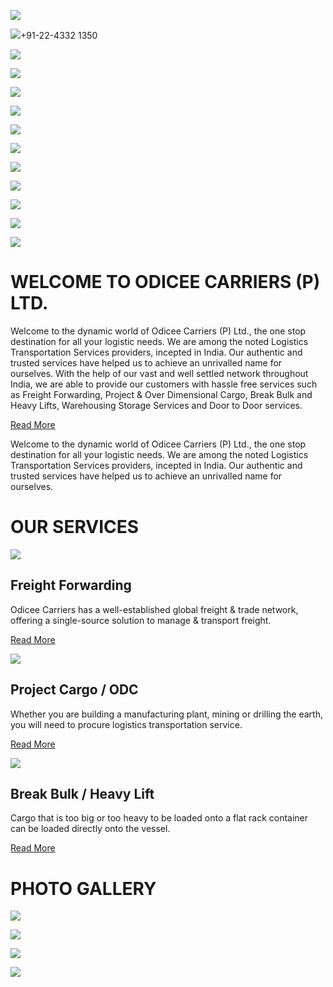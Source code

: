 [![](https://odiceecarriers.com/images/logo.jpg)](https://odiceecarriers.com/index.html)

![](https://odiceecarriers.com/images/phone.jpg)+91-22-4332 1350

![](https://odiceecarriers.com/images/slider-3.jpg)

![](https://odiceecarriers.com/images/slider-4.jpg)

![](https://odiceecarriers.com/images/slider-5.jpg)

![](https://odiceecarriers.com/images/slider-1.jpg)

![](https://odiceecarriers.com/images/slider-2.jpg)

![](https://odiceecarriers.com/images/slider-3.jpg)

![](https://odiceecarriers.com/images/slider-4.jpg)

![](https://odiceecarriers.com/images/slider-5.jpg)

![](https://odiceecarriers.com/images/slider-1.jpg)

![](https://odiceecarriers.com/images/slider-2.jpg)

![](https://odiceecarriers.com/images/slider-3.jpg)

# WELCOME TO  ODICEE CARRIERS (P) LTD.

Welcome to the dynamic world of Odicee Carriers (P) Ltd., the one stop destination for all your logistic needs. We are among the noted Logistics Transportation Services providers, incepted in India. Our authentic and trusted services have helped us to achieve an unrivalled name for ourselves. With the help of our vast and well settled network throughout India, we are able to provide our customers with hassle free services such as Freight Forwarding, Project & Over Dimensional Cargo, Break Bulk and Heavy Lifts, Warehousing Storage Services and Door to Door services.

[Read More](https://odiceecarriers.com/profile.html)

Welcome to the dynamic world of Odicee Carriers (P) Ltd., the one stop destination for all your logistic needs. We are among the noted Logistics Transportation Services providers, incepted in India. Our authentic and trusted services have helped us to achieve an unrivalled name for ourselves.

# OUR SERVICES

![](https://odiceecarriers.com/images/s1.jpg)

## Freight Forwarding

Odicee Carriers has a well-established global freight & trade network, offering a single-source solution to manage & transport freight.

[Read More](https://odiceecarriers.com/freight_forwarding.html)

![](https://odiceecarriers.com/images/s2.jpg)

## Project Cargo / ODC

Whether you are building a manufacturing plant, mining or drilling the earth, you will need to procure logistics transportation service.

[Read More](https://odiceecarriers.com/project_cargo_odc.html)

![](https://odiceecarriers.com/images/s3.jpg)

## Break Bulk / Heavy Lift

Cargo that is too big or too heavy to be loaded onto a flat rack container can be loaded directly onto the vessel.

[Read More](https://odiceecarriers.com/break_bulk_heavy_lift.html)

# PHOTO GALLERY

[![](https://odiceecarriers.com/images/p1.jpg)](https://odiceecarriers.com/photo_gallery.html "")

[![](https://odiceecarriers.com/images/p2.jpg)](https://odiceecarriers.com/photo_gallery.html "")

[![](https://odiceecarriers.com/images/p3.jpg)](https://odiceecarriers.com/photo_gallery.html "")

[![](https://odiceecarriers.com/images/p4.jpg)](https://odiceecarriers.com/photo_gallery.html "")